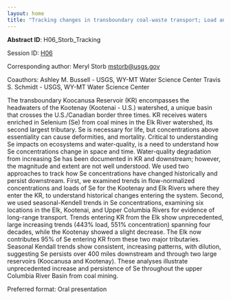 ```yaml
---
layout: home
title: "Tracking changes in transboundary coal-waste transport; Load and concentration trends into Koocanusa Reservoir and long-range transport of Selenium between Canada and the USA"
---
```



**Abstract ID**: H06_Storb_Tracking

Session ID: [H06](.)

Corresponding author: Meryl Storb <a href="mailto:mstorb@usgs.gov">mstorb@usgs.gov</a>

Coauthors: Ashley M. Bussell - USGS, WY-MT Water Science Center
 Travis S. Schmidt - USGS, WY-MT Water Science Center 

The transboundary Koocanusa Reservoir (KR) encompasses the headwaters of the Kootenay (Kootenai - U.S.) watershed, a unique basin that crosses the U.S./Canadian border three times. KR receives waters enriched in Selenium (Se) from coal mines in the Elk River watershed, its second largest tributary. Se is necessary for life, but concentrations above essentiality can cause deformities, and mortality. Critical to understanding Se impacts on ecosystems and water-quality, is a need to understand how Se concentrations change in space and time. Water-quality degradation from increasing Se has been documented in KR and downstream; however, the magnitude and extent are not well understood. We used two approaches to track how Se concentrations have changed historically and persist downstream. First, we examined trends in flow-normalized concentrations and loads of Se for the Kootenay and Elk Rivers where they enter the KR, to understand historical changes entering the system. Second, we used seasonal-Kendell trends in Se concentrations, examining six locations in the Elk, Kootenai, and Upper Columbia Rivers for evidence of long-range transport. Trends entering KR from the Elk show unprecedented, large increasing trends (443% load, 551% concentration) spanning four decades, while the Kootenay showed a slight decrease. The Elk now contributes 95% of Se entering KR from these two major tributaries. Seasonal Kendall trends show consistent, increasing patterns, with dilution, suggesting Se persists over 400 miles downstream and through two large reservoirs (Koocanusa and Kootenay). These analyses illustrate unprecedented increase and persistence of Se throughout the upper Columbia River Basin from coal mining.

Preferred format: Oral presentation
